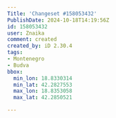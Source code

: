 ```yaml
---
Title: 'Changeset #158053432'
PublishDate: 2024-10-18T14:19:56Z
id: 158053432
user: Znaika
comment: created
created_by: iD 2.30.4
tags:
- Montenegro
- Budva
bbox:
  min_lon: 18.8330314
  min_lat: 42.2827553
  max_lon: 18.8353058
  max_lat: 42.2850521

---
```

